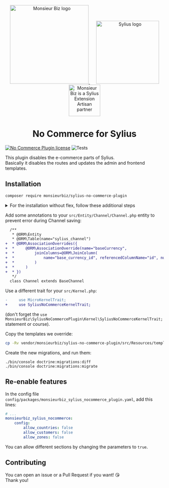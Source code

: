 <p align="center">
    <a href="https://monsieurbiz.com" target="_blank">
        <img src="https://monsieurbiz.com/logo.png" width="250px" alt="Monsieur Biz logo" />
    </a>
    &nbsp;&nbsp;&nbsp;&nbsp;
    <a href="https://monsieurbiz.com/agence-web-experte-sylius" target="_blank">
        <img src="https://demo.sylius.com/assets/shop/img/logo.png" width="200px" alt="Sylius logo" />
    </a>
    <br/>
    <img src="https://monsieurbiz.com/assets/images/sylius_badge_extension-artisan.png" width="100" alt="Monsieur Biz is a Sylius Extension Artisan partner">
</p>

<h1 align="center">No Commerce for Sylius</h1>

[![No Commerce Plugin license](https://img.shields.io/github/license/monsieurbiz/SyliusNoCommercePlugin)](https://github.com/monsieurbiz/SyliusNoCommercePlugin/blob/master/LICENSE.txt)
![Tests](https://img.shields.io/github/workflow/status/monsieurbiz/SyliusNoCommercePlugin/Tests/master?label=tests&logo=github)

This plugin disables the e-commerce parts of Sylius.  
Basically it disables the routes and updates the admin and frontend templates.

## Installation

```bash
composer require monsieurbiz/sylius-no-commerce-plugin
```

<details><summary>For the installation without flex, follow these additional steps</summary>
<p>

Change your `config/bundles.php` file to add this line for the plugin declaration:
```php
<?php

return [
    //..
    MonsieurBiz\SyliusNoCommercePlugin\MonsieurBizSyliusNoCommercePlugin::class => ['all' => true],
];
```

Then create the config file in `config/packages/monsieurbiz_sylius_nocommerce_plugin.yaml`:

```yaml
imports:
    - { resource: "@MonsieurBizSyliusNoCommercePlugin/Resources/config/config.yaml" }
```

</p>
</details>

Add some annotations to your `src/Entity/Channel/Channel.php` entity to prevent error during Channel saving:

```diff
  /**
   * @ORM\Entity
   * @ORM\Table(name="sylius_channel")
+  * @ORM\AssociationOverrides({
+  *     @ORM\AssociationOverride(name="baseCurrency",
+  *         joinColumns=@ORM\JoinColumn(
+  *             name="base_currency_id", referencedColumnName="id", nullable=true
+  *         )
+  *     )
+  * })
   */
  class Channel extends BaseChannel
```

Use a different trait for your `src/Kernel.php`:

```diff
-     use MicroKernelTrait;
+     use SyliusNoCommerceKernelTrait;
```

(don't forget the `use MonsieurBiz\SyliusNoCommercePlugin\Kernel\SyliusNoCommerceKernelTrait;` statement or course).

Copy the templates we override:

```bash
cp -Rv vendor/monsieurbiz/sylius-no-commerce-plugin/src/Resources/templates/* templates/
```

Create the new migrations, and run them:

```
./bin/console doctrine:migrations:diff
./bin/console doctrine:migrations:migrate
```

## Re-enable features

In the config file `config/packages/monsieurbiz_sylius_nocommerce_plugin.yaml`, add this lines:

```yaml
# ...
monsieurbiz_sylius_nocommerce:
    config:
        allow_countries: false
        allow_customers: false
        allow_zones: false
```

You can allow different sections by changing the parameters to `true`.

## Contributing

You can open an issue or a Pull Request if you want! 😘  
Thank you!
